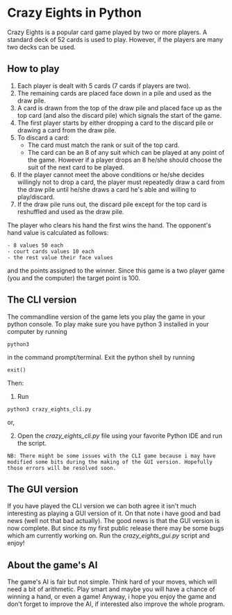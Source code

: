 # Crazy Eights in Python

Crazy Eights is a popular card game played by two or more players. A standard deck of 52 cards is used to play. However, if the players are many two decks can be used.

## How to play

1. Each player is dealt with 5 cards (7 cards if players are two).
2. The remaining cards are placed face down in a pile and used as the draw pile.
3. A card is drawn from the top of the draw pile and placed face up as the top card (and also the discard pile) which signals the start of the game.
4. The first player starts by either dropping a card to the discard pile or drawing a card from the draw pile.
5. To discard a card:
	- The card must match the rank or suit of the top card.
	- The card can be an 8 of any suit which can be played at any point of the game. However if a player drops an 8 he/she should choose the suit of the next card to be played.
6. If the player cannot meet the above conditions or he/she decides willingly not to drop a card, the player must repeatedly draw a card from the draw pile until he/she draws a card he's able and willing to play/discard.
7. If the draw pile runs out, the discard pile except for the top card is reshuffled and used as the draw pile.

The player who clears his hand the first wins the hand. The opponent's hand value is calculated as follows:

	- 8 values 50 each
	- court cards values 10 each
	- the rest value their face values

and the points assigned to the winner. Since this game is a two player game (you and the computer) the target point is 100.

## The CLI version

The commandline version of the game lets you play the game in your python console. To play make sure you have python 3 installed in your computer by running

`python3`

in the command prompt/terminal. Exit the python shell by running

`exit()`

Then:

1. Run

`python3 crazy_eights_cli.py`

or,

2. Open the *crazy_eights_cli.py* file using your favorite Python IDE and run the script.

`NB: There might be some issues with the CLI game because i may have modified some bits during the making of the GUI version. Hopefully those errors will be resolved soon.`

## The GUI version

If you have played the CLI version we can both agree it isn't much interesting as playing a GUI version of it. On that note i have good and bad news (well not that bad actually). The good news is that the GUI version is now complete. But since its my first public release there may be some bugs which am currently working on. Run the *crazy_eights_gui.py* script and enjoy!

## About the game's AI

The game's AI is fair but not simple. Think hard of your moves, which will need a bit of arithmetic. Play smart and maybe you will have a chance of winning a hand, or even a game! Anyway, i hope you enjoy the game and don't forget to improve the AI, if interested also improve the whole program.

